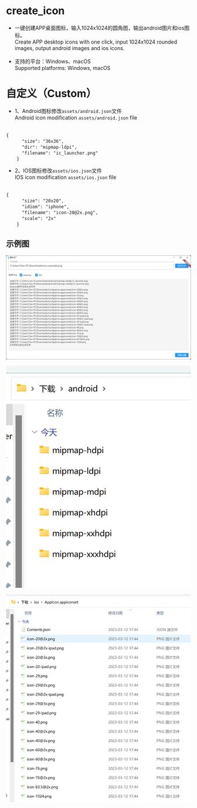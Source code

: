 # create_icon

* 一键创建APP桌面图标，输入1024x1024的圆角图，输出android图片和ios图标。<br>
Create APP desktop icons with one click, input 1024x1024 rounded images, output android images and ios icons.<br><br>
* 支持的平台：Windows、macOS  <br>
Supported platforms: Windows, macOS

# 自定义（Custom）

* 1、Android图标修改`assets/android.json`文件<br>
  Android icon modification `assets/android.json` file<br><br>
```
{
      "size": "36x36",
      "dir": "mipmap-ldpi",
      "filename": "ic_launcher.png"
    }
```

* 2、IOS图标修改`assets/ios.json`文件<br>
  IOS icon modification `assets/ios.json` file<br><br>
```
{
      "size": "20x20",
      "idiom": "iphone",
      "filename": "icon-20@2x.png",
      "scale": "2x"
    }
```

## 示例图

![img.png](img.png)

![img_1.png](img_1.png)

![img_2.png](img_2.png)